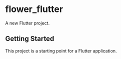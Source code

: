 # flower_flutter

A new Flutter project.

## Getting Started

This project is a starting point for a Flutter application.
